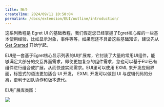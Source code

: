 ```yaml
---
title: 简介
createTime: 2024/09/11 10:50:04
permalink: /docs/extension/EUI/outline/introduction/
---
```

这系列教程是 Egret UI 的基础教程，我们假定您已经掌握了Egret核心库的一些基本使用经验，比如显示对象，事件等等，如果您还不具备这些基础知识，建议先从 [Get Started](../../../../Engine2D/getStarted/helloWorld/README.md) 开始学起。
  
EUI是一套基于Egret核心显示列表的UI扩展库，它封装了大量的常用UI组件，能够满足大部分的交互界面需求，即使更加复杂的组件需求，您也可以基于EUI已有组件进行组合或扩展，从而快速实现需求。EUI里可以使用 EXML 来开发应用界面，标签式的语法更加适合 UI 开发， EXML 开发可以做到 UI 与逻辑代码的分离，更利于团队协作和版本迭代。


EUI扩展库类图：

![](560200b50f195.png)
